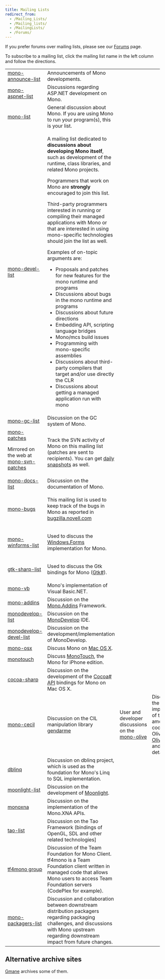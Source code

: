 ```yaml
---
title: Mailing Lists
redirect_from:
  - /Mailing_Lists/
  - /Mailing_lists/
  - /MailingLists/
  - /Forums/
---
```


If you prefer forums over mailing lists, please see our [Forums](http://mono.1490590.n4.nabble.com/) page.

To subscribe to a mailing list, click the mailing list name in the left column and follow the directions.

<table>
<tbody>
<tr>
  <td><a href="http://lists.ximian.com/mailman/listinfo/mono-announce-list">mono-announce-list</a></td>
  <td>Announcements of Mono developments.</td>
</tr>
<tr>
  <td><a href="http://lists.ximian.com/mailman/listinfo/mono-aspnet-list">mono-aspnet-list</a></td>
  <td>Discussions regarding ASP.NET development on Mono.</td>
</tr>
<tr>
  <td><a href="http://lists.ximian.com/mailman/listinfo/mono-list">mono-list</a></td>
  <td>General discussion about Mono. If you are using Mono to run your program(s), this is your list.</td>
</tr>
<tr>
  <td><a href="http://lists.ximian.com/mailman/listinfo/mono-devel-list">mono-devel-list</a></td>
  <td>
    <p>A mailing list dedicated to <strong>discussions about developing Mono itself</strong>, such as development of the runtime, class libraries, and related Mono projects.</p>
    <p>Programmers that work on Mono are <strong>strongly</strong> encouraged to join this list.</p>
    <p>Third-party programmers interested in running or compiling their managed applications with Mono or that are interested in using mono-specific technologies should join the list as well.</p>
    <p>Examples of on-topic arguments are:</p>
    <ul>
    <li>Proposals and patches for new features for the mono runtime and programs</li>
    <li>Discussions about bugs in the mono runtime and programs</li>
    <li>Discussions about future directions</li>
    <li>Embedding API, scripting language bridges</li>
    <li>Mono/mcs build issues</li>
    <li>Programming with mono-specific assemblies</li>
    <li>Discussions about third-party compilers that target and/or use directly the CLR</li>
    <li>Discussions about getting a managed application run with mono</li>
    </ul>
  </td>
</tr>
<tr>
  <td><a href="http://lists.ximian.com/mailman/listinfo/mono-gc-list">mono-gc-list</a></td>
  <td>Discussion on the GC system of Mono.</td>
</tr>
<tr>
  <td>
    <a href="http://lists.ximian.com/mailman/listinfo/mono-patches">mono-patches</a>
    <p>Mirrored on the web at <a href="http://groups-beta.google.com/group/mono-svn-patches">mono-svn-patches</a></p>
  </td>
  <td><p>Track the SVN activity of Mono on this mailing list (patches are sent to recipients). You can get <a href="http://www.go-mono.com/snapshots">daily snapshots</a> as well.</p></td>
</tr>
<tr>
  <td><a href="http://lists.ximian.com/mailman/listinfo/mono-docs-list">mono-docs-list</a></td>
  <td>Discussion on the documentation of Mono.</td>
</tr>
<tr>
  <td><a href="http://lists.ximian.com/mailman/listinfo/mono-bugs">mono-bugs</a></td>
  <td><p>This mailing list is used to keep track of the bugs in Mono as reported in <a href="http://bugzilla.novell.com">bugzilla.novell.com</a></p></td>
</tr>
<tr>
  <td><a href="http://lists.ximian.com/mailman/listinfo/mono-winforms-list">mono-winforms-list</a></td>
  <td><p>Used to discuss the <a href="/docs/gui/winforms/">Windows.Forms</a> implementation for Mono.</p></td>
</tr>
<tr>
  <td><a href="http://lists.ximian.com/mailman/listinfo/gtk-sharp-list">gtk-sharp-list</a></td>
  <td><p>Used to discuss the Gtk bindings for Mono (<a href="http://gtk-sharp.sf.net">Gtk#</a>).</p></td>
</tr>
<tr>
  <td><a href="http://lists.ximian.com/mailman/listinfo/mono-vb">mono-vb</a></td>
  <td>Mono's implementation of Visual Basic.NET.</td>
</tr>
<tr>
  <td><a href="http://groups.google.com/group/mono-addins">mono-addins</a></td>
  <td>Discussion on the <a href="/archived/monoaddins" title="Mono.Addins">Mono.Addins</a> Framework.</td>
</tr>
<tr>
  <td><a href="http://lists.ximian.com/mailman/listinfo/monodevelop-list">monodevelop-list</a></td>
  <td>Discussion on the <a href="/archived/monodevelop" title="MonoDevelop">MonoDevelop</a> IDE.</td>
</tr>
<tr>
  <td><a href="http://lists.ximian.com/mailman/listinfo/monodevelop-devel-list">monodevelop-devel-list</a></td>
  <td>Discussion on the development/implementation of MonoDevelop.</td>
</tr>
<tr>
  <td><a href="http://lists.ximian.com/mailman/listinfo/mono-osx">mono-osx</a></td>
  <td>Discuss Mono on <a href="/docs/about-mono/supported-platforms/osx/" title="Mono:OSX">Mac OS X</a>.</td>
</tr>
<tr>
  <td><a href="http://lists.ximian.com/mailman/listinfo/monotouch">monotouch</a></td>
  <td>Discuss <a href="http://xamarin.com/platform">MonoTouch</a>, the Mono for iPhone edition.</td>
</tr>
<tr>
  <td><a href="http://lists.ximian.com/mailman/listinfo/cocoa-sharp">cocoa-sharp</a></td>
  <td>Discussion on the development of the <a href="/docs/tools+libraries/libraries/monomac/">Cocoa# API</a> bindings for Mono on Mac OS X.</td>
</tr>
<tr>
  <td><a href="http://groups.google.com/group/mono-cecil">mono-cecil</a></td>
  <td>Discussion on the CIL manipulation library <a href="/docs/tools+libraries/libraries/Mono.Cecil/>Cecil</a>.</td>
</tr>
<tr>
  <td><a href="http://groups.google.com/group/gendarme">gendarme</a></td>
  <td>User and developer discussions on the <a href="/docs/tools+libraries/tools/gendarme/>Gendarme</a> static code analyzer tool.</td>
</tr>
<tr>
  <td><a href="http://groups.google.com/group/mono-olive">mono-olive</a></td>
  <td>Discussion on the implementation of the .NET 3.0 amd 3.5 APIs codenamed Olive. See the <a href="/archived/olive" title="Olive">Olive</a> page (3.0 and 3.5) for details.</td>
</tr>
<tr>
  <td><a href="http://groups.google.com/group/dblinq">dblinq</a></td>
  <td>Discussion on dblinq project, which is used as the foundation for Mono's Linq to SQL implementation.</td>
</tr>
<tr>
  <td><a href="http://lists.ximian.com/mailman/listinfo/moonlight-list">moonlight-list</a></td>
  <td>Discussion on the development of <a href="/docs/web/moonlight/">Moonlight</a>.</td>
</tr>
<tr>
  <td><a href="http://groups.google.com/group/monoxna">monoxna</a></td>
  <td>Discussion on the implementation of the Mono.XNA APIs.</td>
</tr>
<tr>
  <td><a href="http://galactus.ximian.com/mailman/listinfo/tao-list">tao-list</a></td>
  <td>Discussion on the Tao Framework (bindings of OpenGL, SDL and other related technologies]</td>
</tr>
<tr>
  <td><a href="http://groups.google.com/group/tf4mono">tf4mono group</a></td>
  <td>Discussion of the Team Foundation for Mono Client. tf4mono is a Team Foundation client written in managed code that allows Mono users to access Team Foundation servers (CodePlex for example).</td>
</tr>
<tr>
  <td><a href="http://lists.ximian.com/mailman/listinfo/mono-packagers-list">mono-packagers-list</a></td>
  <td>Discussion and collaboration between downstream distribution packagers regarding packaging challenges, and discussions with Mono upstream regarding downstream impact from future changes.</td>
</tr>
</tbody>
</table>

Alternative archive sites
-------------------------

[Gmane](http://dir.gmane.org/index.php?prefix=gmane.comp.gnome.mono) archives some of them.

